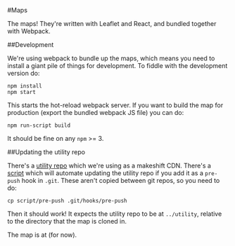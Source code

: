 #Maps

The maps! They're written with Leaflet and React, and bundled together
with Webpack.

##Development

We're using webpack to bundle up the maps, which means you need to install
a giant pile of things for development. To fiddle with the development
version do:

```
npm install
npm start
```

This starts the hot-reload webpack server. If you want to build the map
for production (export the bundled webpack JS file) you can do:

```
npm run-script build
```

It should be fine on any `npm` >= 3.

##Updating the utility repo

There's a [utility repo](https://github.com/AntiEvictionBoston/utility)
which we're using as a makeshift CDN. There's
a [script](./script/pre-push) which will automate updating the utility
repo if you add it as a `pre-push` hook in `.git`. These aren't copied
between git repos, so you need to do:

```
cp script/pre-push .git/hooks/pre-push
```

Then it should work! It expects the utility repo to be at `../utility`,
relative to the directory that the map is cloned in.

The map is at [](antievictionboston.github.io/map.html) (for now).
